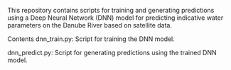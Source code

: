 This repository contains scripts for training and generating predictions using a Deep Neural Network (DNN) model for predicting indicative water parameters on the Danube River based on satellite data.

Contents
dnn_train.py: Script for training the DNN model.

dnn_predict.py: Script for generating predictions using the trained DNN model.
